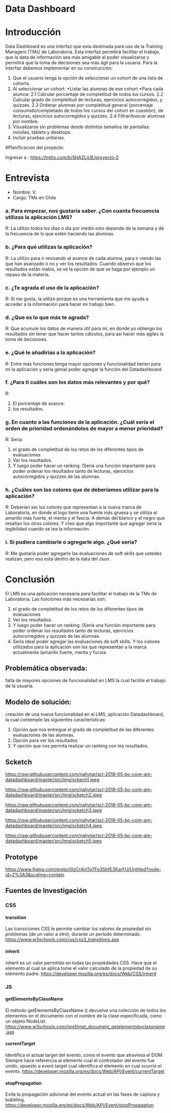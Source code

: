 # Data Dashboard

# Introducción

Data Dashboard es una interfaz que esta destinada para uso de la Training Managers (TMs) de Laboratoria. Esta interfaz permitirá facilitar el trabajo, que la data de información sea más amigable al poder visualizarse y permitirá que la toma de decisiones sea más ágil para la usuaria. 
Para la interfaz debemos implementar en su construcción:
1.	Que el usuario tenga la opción de seleccionar un cohort de una lista de cohorts.
2.	Al seleccionar un cohort:
      *Listar las alumnas de ese cohort
      *Para cada alumna:
    2.1 Calcular porcentaje de completitud de todos los cursos.
    2.2 Calcular grado de completitud de lecturas, ejercicios autocorregidos, y quizzes.
    2.3 Ordenar alumnas por completitud general (porcentaje consumido/completado de todos los cursos del cohort en cuestión), de lecturas, ejercicios autocorregidos y quizzes.
    2.4 Filtrar/buscar alumnas por nombre.
3.	Visualizarse sin problemas desde distintos tamaños de pantallas: móviles, tablets y desktops.
4.	Incluir pruebas unitarias.

#Planificacion del proyecto:

Ingresar a :
https://trello.com/b/5HAZLjUE/proyecto-2 


# Entrevista 

* Nombre: V.
* Cargo: TMs en Chile

### a. Para empezar, nos gustaría saber. ¿Con cuanta frecuencia utilizas la aplicación LMS?

R: La utilizo todos los días o día por medio esto depende de la semana y de la frecuencia de lo que estén haciendo las alumnas.

### b. ¿Para qué utilizas la aplicación?

R: La utilizo para ir revisando el avance de cada alumna, para ir viendo las que han avanzado o no y ver los resultados. Cuando observo que los resultados están malos, se ve la opción de que se haga por ejemplo un repaso de la materia.

### c. ¿Te agrada el uso de la aplicación?

R: Si me gusta, la utilizo porque es una herramienta que me ayuda a acceder a la información para hacer mi trabajo bien.

### d. ¿Que es lo que más te agrada?

R: Que acumule los datos de manera útil para mí, en donde yo obtengo los resultados sin tener que hacer tantos cálculos, para así hacer más agiles la toma de decisiones.

### e. ¿Qué le añadirías a la aplicación?

R: Entre más funciones tenga mayor opciones y funcionalidad tienen para mí la aplicación y seria genial poder agregar la función del Datadashboard

### f. ¿Para ti cuáles son los datos más relevantes y por qué?

R: 
1. El porcentaje de avance.
2. los resultados.

### g. En cuanto a las funciones de la aplicación. ¿Cuál sería el orden de prioridad ordenándolos de mayor a menor prioridad?

R: Seria:
1.	 el grado de completitud de los retos de los diferentes tipos de evaluaciones
2.	Ver los resultados.
3.	Y luego poder hacer un ranking. (Sería una función importante para poder ordenar los resultados tanto de lecturas, ejercicios autocorregidos y quizzes de las alumnas.

### h. ¿Cuáles son los colores que de deberíamos utilizar para la aplicación?

R: Deberían ser los colores que representan a la nueva marca de Laboratoria, en donde el logo tiene una fuente más gruesa y se utiliza el amarillo más fuerte, el menta y el fascia. A demás del blanco y el negro que resaltan los otros colores.
Y creo que algo importante que agregar seria la legibilidad cuando se lea la información.

### i. Si pudiera cambiarle o agregarle algo. ¿Qué seria?

R: Me gustaría poder agregarle las evaluaciones de soft skills que ustedes realizan, pero eso esta dentro de la data del Json.

# Conclusión

El LMS es una aplicación necesaria para facilitar el trabajo de la TMs de Laboratoria.
Las funciones más necesarias son:
1.	el grado de completitud de los retos de los diferentes tipos de evaluaciones
2.	Ver los resultados.
3.	Y luego poder hacer un ranking. (Sería una función importante para poder ordenar los resultados tanto de lecturas, ejercicios autocorregidos y quizzes de las alumnas.
4.	Sería ideal poder agregar las evaluaciones de soft skills.
Y los colores utilizados para la aplicación son los que representan a la marca actualmente (amarillo fuerte, menta y fucsia.

## Problemática observada:  
falta de mayores opciones de funcionalidad en LMS la cual facilite el trabajo de la usuaria.

## Modelo de solución: 
creación de una nueva funcionalidad en el LMS, aplicación Datadashboard, la cual contemple las siguientes características:
1. Opción que nos entregue el grado de completitud de las diferentes evaluaciones de las alumnas.
2. Opción para ver los resultados
3. Y opción que nos permita realizar un ranking con los resultados.

## Scketch

https://raw.githubusercontent.com/nahytar/scl-2018-05-bc-core-am-datadashboard/master/src/img/sckech1.jpeg

https://raw.githubusercontent.com/nahytar/scl-2018-05-bc-core-am-datadashboard/master/src/img/scketch2.jpeg

https://raw.githubusercontent.com/nahytar/scl-2018-05-bc-core-am-datadashboard/master/src/img/scketch3.jpeg

https://raw.githubusercontent.com/nahytar/scl-2018-05-bc-core-am-datadashboard/master/src/img/scketch4.jpeg

https://raw.githubusercontent.com/nahytar/scl-2018-05-bc-core-am-datadashboard/master/src/img/scketch5.jpeg

## Prototype

https://www.figma.com/proto/0lzCr4jnTq7Fo3SbfE3KarFU/Untitled?node-id=2%3A3&scaling=contain

## Fuentes de Investigación

### CSS

#### transition
Las transiciones CSS le permite cambiar los valores de propiedad sin problemas (de un valor a otro), durante un período determinado.
https://www.w3schools.com/css/css3_transitions.asp

#### inherit
inherit es un valor permitido en todas las propiedades CSS. Hace que el elemento al cual se aplica tome el valor calculado de la propiedad de su elemento padre.
https://developer.mozilla.org/es/docs/Web/CSS/inherit

### JS

#### getElementsByClassName
El método getElementsByClassName () devuelve una colección de todos los elementos en el documento con el nombre de la clase especificada, como un objeto NodeList.
https://www.w3schools.com/jsref/met_document_getelementsbyclassname.asp

#### currentTarget
Identifica el actual target del evento, como el evento que atraviesa el DOM. Siempre hace referencia al elemento cual el controlador del evento fue unido, opuesto a event.target  cual identifica el elemento en cual ocurrió el evento.
https://developer.mozilla.org/es/docs/Web/API/Event/currentTarget

#### stopPropagation
Evita la propagación adicional del evento actual en las fases de captura y bubbling.
https://developer.mozilla.org/es/docs/Web/API/Event/stopPropagation
